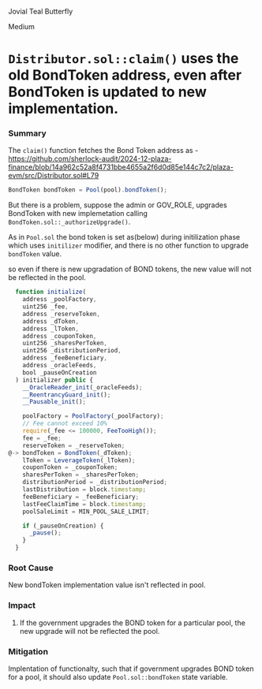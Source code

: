 Jovial Teal Butterfly

Medium

# `Distributor.sol::claim()` uses the old BondToken address, even after BondToken is updated to new implementation.

### Summary
The `claim()` function fetches the Bond Token address as -
https://github.com/sherlock-audit/2024-12-plaza-finance/blob/14a962c52a8f4731bbe4655a2f6d0d85e144c7c2/plaza-evm/src/Distributor.sol#L79
```js
BondToken bondToken = Pool(pool).bondToken();
```

But there is a problem, suppose the admin or GOV_ROLE, upgrades BondToken with new implemetation calling `BondToken.sol::_authorizeUpgrade()`.

As in `Pool.sol` the bond token is set as(below) during initilization phase which uses `initilizer` modifier, and there is no other function to upgrade `bondToken` value.

so even if there is new upgradation of BOND tokens, the new value will not be reflected in the pool. 

```js
  function initialize(
    address _poolFactory,
    uint256 _fee,
    address _reserveToken,
    address _dToken,
    address _lToken,
    address _couponToken,
    uint256 _sharesPerToken,
    uint256 _distributionPeriod,
    address _feeBeneficiary,
    address _oracleFeeds,
    bool _pauseOnCreation
  ) initializer public {
    __OracleReader_init(_oracleFeeds);
    __ReentrancyGuard_init();
    __Pausable_init();

    poolFactory = PoolFactory(_poolFactory);
    // Fee cannot exceed 10%
    require(_fee <= 100000, FeeTooHigh());
    fee = _fee;
    reserveToken = _reserveToken;
@-> bondToken = BondToken(_dToken);
    lToken = LeverageToken(_lToken);
    couponToken = _couponToken;
    sharesPerToken = _sharesPerToken;
    distributionPeriod = _distributionPeriod;
    lastDistribution = block.timestamp;
    feeBeneficiary = _feeBeneficiary;
    lastFeeClaimTime = block.timestamp;
    poolSaleLimit = MIN_POOL_SALE_LIMIT;

    if (_pauseOnCreation) {
      _pause();
    }
  }
```

### Root Cause
New bondToken implementation value isn't reflected in pool. 
### Impact
1. If the government upgrades the BOND token for a particular pool, the new upgrade will not be reflected the pool.
### Mitigation
Implentation of functionalty, such that if government upgrades BOND token for a pool, it should also update `Pool.sol::bondToken` state variable.